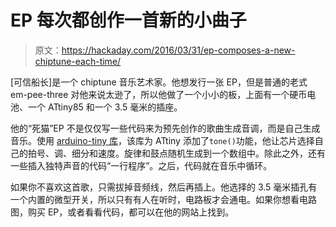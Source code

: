 # EP 每次都创作一首新的小曲子

> 原文：<https://hackaday.com/2016/03/31/ep-composes-a-new-chiptune-each-time/>

[可信船长]是一个 chiptune 音乐艺术家。他想发行一张 EP，但是普通的老式 em-pee-three 对他来说太逊了，所以他做了一个小小的板，上面有一个硬币电池、一个 ATtiny85 和一个 3.5 毫米的插座。

他的“死猫”EP 不是仅仅写一些代码来为预先创作的歌曲生成音调，而是自己生成音乐。使用 [arduino-tiny 库](http://hackaday.com/2011/05/29/programming-an-attiny-using-an-arduino/)，该库为 ATtiny 添加了`tone()`功能，他让芯片选择自己的拍号、调、细分和速度。旋律和鼓点随机生成到一个数组中。除此之外，还有一些插入独特声音的代码“一行程序”。之后，代码就在音乐中循环。

如果你不喜欢这首歌，只需拔掉音频线，然后再插上。他选择的 3.5 毫米插孔有一个内置的微型开关，所以只有有人在听时，电路板才会通电。如果你想看电路图，购买 EP，或者看看代码，都可以在他的网站上找到。